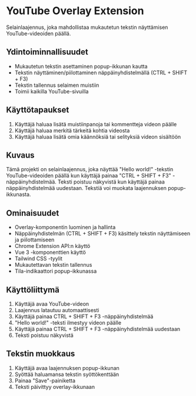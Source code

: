 # YouTube Overlay Extension

Selainlaajennus, joka mahdollistaa mukautetun tekstin näyttämisen YouTube-videoiden päällä. 

## Ydintoiminnallisuudet

- Mukautetun tekstin asettaminen popup-ikkunan kautta
- Tekstin näyttäminen/piilottaminen näppäinyhdistelmällä (CTRL + SHIFT + F3)
- Tekstin tallennus selaimen muistiin
- Toimii kaikilla YouTube-sivuilla

## Käyttötapaukset

1. Käyttäjä haluaa lisätä muistiinpanoja tai kommentteja videon päälle
2. Käyttäjä haluaa merkitä tärkeitä kohtia videosta
3. Käyttäjä haluaa lisätä omia käännöksiä tai selityksiä videon sisältöön

## Kuvaus
Tämä projekti on selainlaajennus, joka näyttää "Hello world!" -tekstin YouTube-videoiden päällä kun käyttäjä painaa "CTRL + SHIFT + F3" -näppäinyhdistelmää. Teksti poistuu näkyvistä kun käyttäjä painaa näppäinyhdistelmää uudestaan. Tekstiä voi muokata laajennuksen popup-ikkunasta.

## Ominaisuudet
- Overlay-komponentin luominen ja hallinta
- Näppäinyhdistelmän (CTRL + SHIFT + F3) käsittely tekstin näyttämiseen ja piilottamiseen
- Chrome Extension API:n käyttö
- Vue 3 -komponenttien käyttö
- Tailwind CSS -tyylit
- Mukautettavan tekstin tallennus
- Tila-indikaattori popup-ikkunassa

## Käyttöliittymä
1. Käyttäjä avaa YouTube-videon
2. Laajennus latautuu automaattisesti
3. Käyttäjä painaa CTRL + SHIFT + F3 -näppäinyhdistelmää
4. "Hello world!" -teksti ilmestyy videon päälle
5. Käyttäjä painaa CTRL + SHIFT + F3 -näppäinyhdistelmää uudestaan
6. Teksti poistuu näkyvistä

## Tekstin muokkaus
1. Käyttäjä avaa laajennuksen popup-ikkunan
2. Syöttää haluamansa tekstin syöttökenttään
3. Painaa "Save"-painiketta
4. Teksti päivittyy overlay-ikkunaan 